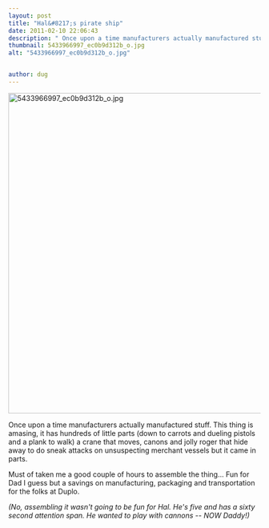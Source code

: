 ```yaml
---
layout: post
title: "Hal&#8217;s pirate ship"
date: 2011-02-10 22:06:43
description: " Once upon a time manufacturers actually manufactured stuff. This thing is amasing, it has hundreds of little parts (down to carrots and dueling pistols and a plank to walk) a crane that moves, canons and jolly roger that hide&#8230;"
thumbnail: 5433966997_ec0b9d312b_o.jpg
alt: "5433966997_ec0b9d312b_o.jpg"


author: dug
---
```


<p><a href="http://donkeyontheedge.com/i/5433966997_ec0b9d312b_o.jpg"><img alt="5433966997_ec0b9d312b_o.jpg" src="http://donkeyontheedge.com/assets_c/2011/02/5433966997_ec0b9d312b_o-thumb-580x580-523.jpg" width="640" foo="580"  style="" /></a></p>

<p>Once upon a time manufacturers actually manufactured stuff. This thing is amasing, it has hundreds of little parts (down to carrots and dueling pistols and a plank to walk) a crane that moves, canons and jolly roger that hide away to do sneak attacks on unsuspecting merchant vessels but it came in parts.</p>

<p>Must of taken me a good couple of hours to assemble the thing... Fun for Dad I guess but a savings on manufacturing, packaging and transportation for the folks at Duplo.</p>

<p><em>(No, assembling it wasn't going to be fun for Hal. He's five and has a sixty second attention span. He wanted to play with cannons -- <span class="caps">NOW</span> Daddy!)</em></p>
